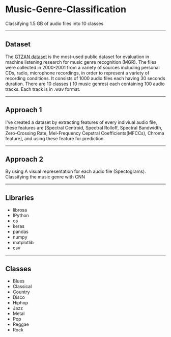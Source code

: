 # Music-Genre-Classification

Classifying 1.5 GB of audio files into 10 classes

-----

## Dataset
<!-- Link -->
The [GTZAN dataset](https://www.kaggle.com/andradaolteanu/gtzan-dataset-music-genre-classification) is the most-used public dataset for evaluation in machine listening research for music genre recognition (MGR). The files were collected in 2000-2001 from a variety of sources including personal CDs, radio, microphone recordings, in order to represent a variety of recording conditions. It consists of 1000 audio files each having 30 seconds duration. There are 10 classes ( 10 music genres) each containing 100 audio tracks. Each track is in .wav format. 

----

## Approach 1

I've created a dataset by extracting features of every indiviual audio file, these features are [Spectral Centroid, Spectral Rolloff, Spectral Bandwidth,  Zero-Crossing Rate, Mel-Frequency Cepstral Coefficients(MFCCs), Chroma feature], and using these feature for prediction.

----

## Approach 2

By using A visual representation for each audio file (Spectograms). Classifying the music genre with CNN 

-----

## Libraries
<!-- UL -->
* librosa
* IPython
* os
* keras
* pandas
* numpy
* matplotlib
* csv

-----

## Classes
<!-- UL -->
* Blues
* Classical
* Country
* Disco
* Hiphop
* Jazz
* Metal
* Pop
* Reggae
* Rock
